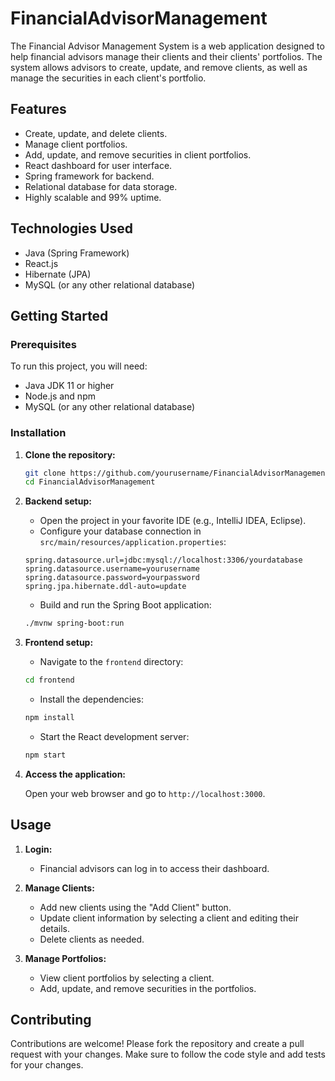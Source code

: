 # FinancialAdvisorManagement


The Financial Advisor Management System is a web application designed to help financial advisors manage their clients and their clients' portfolios. The system allows advisors to create, update, and remove clients, as well as manage the securities in each client's portfolio.

## Features

- Create, update, and delete clients.
- Manage client portfolios.
- Add, update, and remove securities in client portfolios.
- React dashboard for user interface.
- Spring framework for backend.
- Relational database for data storage.
- Highly scalable and 99% uptime.

## Technologies Used

- Java (Spring Framework)
- React.js
- Hibernate (JPA)
- MySQL (or any other relational database)

## Getting Started

### Prerequisites

To run this project, you will need:

- Java JDK 11 or higher
- Node.js and npm
- MySQL (or any other relational database)

### Installation

1. **Clone the repository:**

    ```sh
    git clone https://github.com/yourusername/FinancialAdvisorManagement.git
    cd FinancialAdvisorManagement
    ```

2. **Backend setup:**

    - Open the project in your favorite IDE (e.g., IntelliJ IDEA, Eclipse).
    - Configure your database connection in `src/main/resources/application.properties`:

    ```properties
    spring.datasource.url=jdbc:mysql://localhost:3306/yourdatabase
    spring.datasource.username=yourusername
    spring.datasource.password=yourpassword
    spring.jpa.hibernate.ddl-auto=update
    ```

    - Build and run the Spring Boot application:

    ```sh
    ./mvnw spring-boot:run
    ```

3. **Frontend setup:**

    - Navigate to the `frontend` directory:

    ```sh
    cd frontend
    ```

    - Install the dependencies:

    ```sh
    npm install
    ```

    - Start the React development server:

    ```sh
    npm start
    ```

4. **Access the application:**

    Open your web browser and go to `http://localhost:3000`.

## Usage

1. **Login:**
   - Financial advisors can log in to access their dashboard.

2. **Manage Clients:**
   - Add new clients using the "Add Client" button.
   - Update client information by selecting a client and editing their details.
   - Delete clients as needed.

3. **Manage Portfolios:**
   - View client portfolios by selecting a client.
   - Add, update, and remove securities in the portfolios.

## Contributing

Contributions are welcome! Please fork the repository and create a pull request with your changes. Make sure to follow the code style and add tests for your changes.


